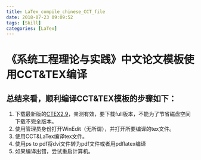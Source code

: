 ```yaml
---
title: LaTex_compile_chinese_CCT_file
date: 2018-07-23 09:09:52
tags: [Skill]
categories: [LaTex]
---
```

# 《系统工程理论与实践》中文论文模板使用CCT&TEX编译
## 总结来看，顺利编译CCT&TEX模板的步骤如下： 
1. 下载最新版的[CTEX2.9](https://mirrors.tuna.tsinghua.edu.cn/ctex/legacy/2.9/)，亲测有效，要下载full版本，不能为了节省磁盘空间下载不完全版本。 
2. 使用管理员身份打开WinEdit（无所谓），并打开所要编译的tex文件。 
3. 使用CCT&LaTex编译tex文件。 
4. 使用ps to pdf将dvi文件转为pdf文件或者用pdflatex编译
5. 如果编译出错，尝试重启计算机。

<!--more-->

